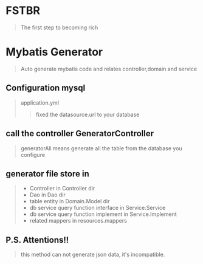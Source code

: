 # FSTBR
>The first step to becoming rich

# Mybatis Generator
> Auto generate mybatis code and relates controller,domain and service

## Configuration mysql
> application.yml
>>fixed the datasource.url to your database

## call the controller GeneratorController
> generatorAll means generate all the table from the database you configure

## generator file store in
>- Controller in Controller dir
>- Dao in Dao dir
>- table entity in Domain.Model dir
>- db service query function interface in Service.Service
>- db service query function implement in Service.Implement
>- related mappers in resources.mappers

## P.S. Attentions!!
>this method can not generate json data, it's incompatible.
